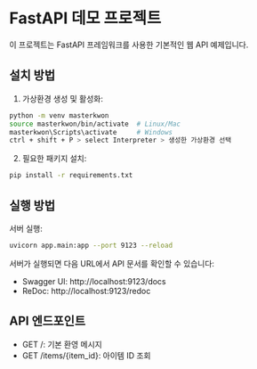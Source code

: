 # FastAPI 데모 프로젝트

이 프로젝트는 FastAPI 프레임워크를 사용한 기본적인 웹 API 예제입니다.

## 설치 방법

1. 가상환경 생성 및 활성화:
```bash
python -m venv masterkwon
source masterkwon/bin/activate  # Linux/Mac
masterkwon\Scripts\activate     # Windows
ctrl + shift + P > select Interpreter > 생성한 가상환경 선택
```

2. 필요한 패키지 설치:
```bash
pip install -r requirements.txt
```

## 실행 방법

서버 실행:
```bash
uvicorn app.main:app --port 9123 --reload
```

서버가 실행되면 다음 URL에서 API 문서를 확인할 수 있습니다:
- Swagger UI: http://localhost:9123/docs
- ReDoc: http://localhost:9123/redoc

## API 엔드포인트

- GET /: 기본 환영 메시지
- GET /items/{item_id}: 아이템 ID 조회 